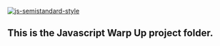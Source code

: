 [![js-semistandard-style](https://raw.githubusercontent.com/standard/semistandard/master/badge.svg)](https://github.com/standard/semistandard)
## This is the Javascript Warp Up project folder.
